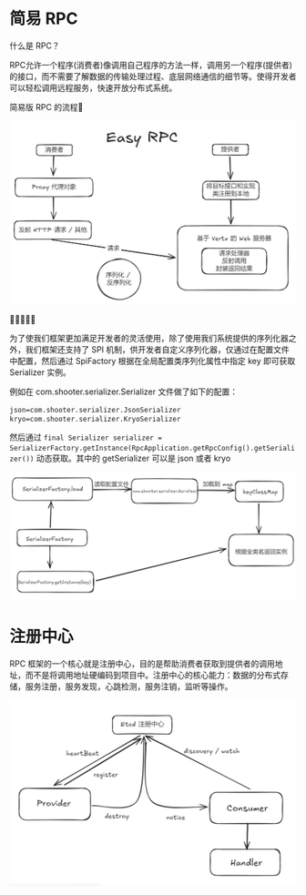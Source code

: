 # 简易 RPC

什么是 RPC？

RPC允许一个程序(消费者)像调用自己程序的方法一样，调用另一个程序(提供者)的接口，而不需要了解数据的传输处理过程、底层网络通信的细节等。使得开发者可以轻松调用远程服务，快速开放分布式系统。

简易版 RPC 的流程🎁

![image](https://github.com/Shooter-s/s-rpc/blob/master/image/easy-rpc.png)

👀👀👀👀👀

为了使我们框架更加满足开发者的灵活使用，除了使用我们系统提供的序列化器之外，我们框架还支持了 SPI 机制，供开发者自定义序列化器，仅通过在配置文件中配置，然后通过 SpiFactory 根据在全局配置类序列化属性中指定 key 即可获取 Serializer 实例。

例如在 com.shooter.serializer.Serializer 文件做了如下的配置：

```properties
json=com.shooter.serializer.JsonSerializer
kryo=com.shooter.serializer.KryoSerializer
```

然后通过 `final Serializer serializer = SerializerFactory.getInstance(RpcApplication.getRpcConfig().getSerializer())` 动态获取。其中的 getSerializer 可以是 json 或者 kryo

![image](https://github.com/Shooter-s/s-rpc/blob/master/image/serializer-spi.png)

# 注册中心

RPC 框架的一个核心就是注册中心，目的是帮助消费者获取到提供者的调用地址，而不是将调用地址硬编码到项目中。注册中心的核心能力：数据的分布式存储，服务注册，服务发现，心跳检测，服务注销，监听等操作。

![image](https://github.com/Shooter-s/s-rpc/blob/master/image/registry.png)
